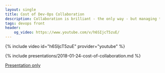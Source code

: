 ```yaml
---
layout: single
title: Cost of Dev-Ops Collaboration
description: Collaboration is brilliant - the only way - but managing the volatility, uncertainty, confusion and ambiguity associated with it is expensive.
tags: devops front
header:
    og_video: https://www.youtube.com/v/h6SIjcT5zuE/
---
```


{% include video id="h6SIjcT5zuE" provider="youtube" %}

{% include presentations/2018-01-24-cost-of-collaboration.md %}

[Presentation only](reveal/)
